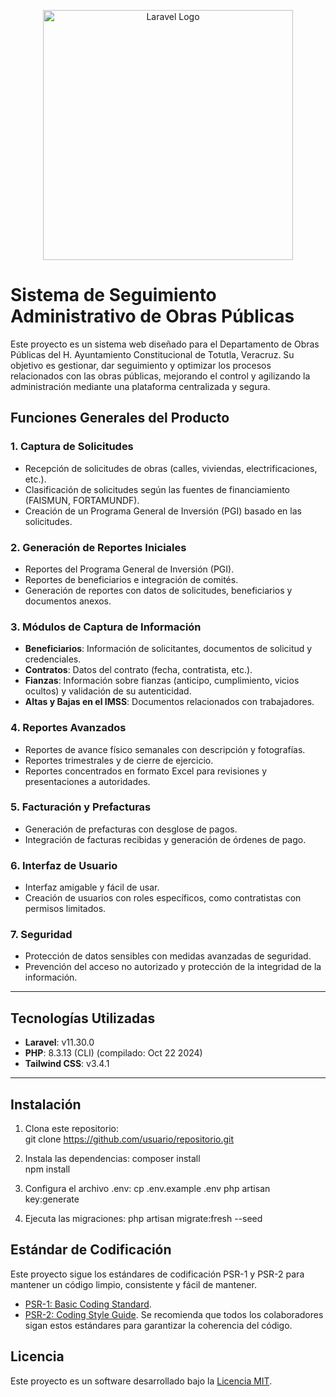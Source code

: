<p align="center"><a href="https://laravel.com" target="_blank"><img src="https://raw.githubusercontent.com/laravel/art/master/logo-lockup/5%20SVG/2%20CMYK/1%20Full%20Color/laravel-logolockup-cmyk-red.svg" width="400" alt="Laravel Logo"></a></p>

# Sistema de Seguimiento Administrativo de Obras Públicas  

Este proyecto es un sistema web diseñado para el Departamento de Obras Públicas del H. Ayuntamiento Constitucional de Totutla, Veracruz. Su objetivo es gestionar, dar seguimiento y optimizar los procesos relacionados con las obras públicas, mejorando el control y agilizando la administración mediante una plataforma centralizada y segura.

## Funciones Generales del Producto

### 1. Captura de Solicitudes  
- Recepción de solicitudes de obras (calles, viviendas, electrificaciones, etc.).  
- Clasificación de solicitudes según las fuentes de financiamiento (FAISMUN, FORTAMUNDF).  
- Creación de un Programa General de Inversión (PGI) basado en las solicitudes.  

### 2. Generación de Reportes Iniciales  
- Reportes del Programa General de Inversión (PGI).  
- Reportes de beneficiarios e integración de comités.  
- Generación de reportes con datos de solicitudes, beneficiarios y documentos anexos.  

### 3. Módulos de Captura de Información  
- **Beneficiarios**: Información de solicitantes, documentos de solicitud y credenciales.  
- **Contratos**: Datos del contrato (fecha, contratista, etc.).  
- **Fianzas**: Información sobre fianzas (anticipo, cumplimiento, vicios ocultos) y validación de su autenticidad.  
- **Altas y Bajas en el IMSS**: Documentos relacionados con trabajadores.  

### 4. Reportes Avanzados  
- Reportes de avance físico semanales con descripción y fotografías.  
- Reportes trimestrales y de cierre de ejercicio.  
- Reportes concentrados en formato Excel para revisiones y presentaciones a autoridades.  

### 5. Facturación y Prefacturas  
- Generación de prefacturas con desglose de pagos.  
- Integración de facturas recibidas y generación de órdenes de pago.  

### 6. Interfaz de Usuario  
- Interfaz amigable y fácil de usar.  
- Creación de usuarios con roles específicos, como contratistas con permisos limitados.  

### 7. Seguridad  
- Protección de datos sensibles con medidas avanzadas de seguridad.  
- Prevención del acceso no autorizado y protección de la integridad de la información.  

---

## Tecnologías Utilizadas

- **Laravel**: v11.30.0  
- **PHP**: 8.3.13 (CLI) (compilado: Oct 22 2024)  
- **Tailwind CSS**: v3.4.1  

---

## Instalación  

1. Clona este repositorio:   
   git clone https://github.com/usuario/repositorio.git  

2. Instala las dependencias:
    composer install  
    npm install

3. Configura el archivo .env:
    cp .env.example .env
    php artisan key:generate

4. Ejecuta las migraciones:
   php artisan migrate:fresh --seed

## Estándar de Codificación
Este proyecto sigue los estándares de codificación PSR-1 y PSR-2 para mantener un código limpio, consistente y fácil de mantener.
- [PSR-1: Basic Coding Standard](https://bootcamp.laravel.com).
- [PSR-2: Coding Style Guide](https://github.com/php-fig/fig-standards/blob/master/accepted/PSR-2-coding-style-guide.md).
Se recomienda que todos los colaboradores sigan estos estándares para garantizar la coherencia del código.

## Licencia
Este proyecto es un software desarrollado bajo la [Licencia MIT](https://opensource.org/licenses/MIT).

